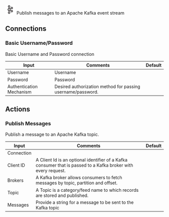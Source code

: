 ![Kafka](./assets/kafka.png#connector-icon)
Publish messages to an Apache Kafka event stream

## Connections

### Basic Username/Password

Basic Username and Password connection

| Input                    | Comments                                                    | Default |
| ------------------------ | ----------------------------------------------------------- | ------- |
| Username                 | Username                                                    |         |
| Password                 | Password                                                    |         |
| Authentication Mechanism | Desired authorization method for passing username/password. |         |

## Actions

### Publish Messages

Publish a message to an Apache Kafka topic.

| Input      | Comments                                                                                                       | Default |
| ---------- | -------------------------------------------------------------------------------------------------------------- | ------- |
| Connection |                                                                                                                |         |
| Client ID  | A Client Id is an optional identifier of a Kafka consumer that is passed to a Kafka broker with every request. |         |
| Brokers    | A Kafka broker allows consumers to fetch messages by topic, partition and offset.                              |         |
| Topic      | A Topic is a category/feed name to which records are stored and published.                                     |         |
| Messages   | Provide a string for a message to be sent to the Kafka topic                                                   |         |
